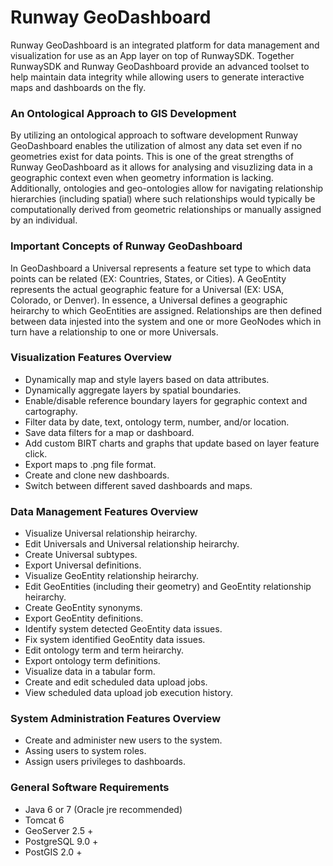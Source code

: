 # Runway GeoDashboard

Runway GeoDashboard is an integrated platform for data management and visualization for use as an App layer on top of RunwaySDK. Together RunwaySDK and Runway GeoDashboard provide an advanced toolset to help maintain data integrity while allowing users to generate interactive maps and dashboards on the fly.  

### An Ontological Approach to GIS Development
By utilizing an ontological approach to software development Runway GeoDashboard enables the utilization of almost any data set even if no geometries exist for data points.  This is one of the great strengths of Runway GeoDashboard as it allows for analysing and visuzlizing data in a geographic context even when geometry information is lacking.  Additionally, ontologies and geo-ontologies allow for navigating relationship hierarchies (including spatial) where such relationships would typically be computationally derived from geometric relationships or manually assigned by an individual.  

### Important Concepts of Runway GeoDashboard
In GeoDashboard a Universal represents a feature set type to which data points can be related (EX: Countries, States, or Cities).  A GeoEntity represents the actual geographic feature for a Universal (EX: USA, Colorado, or Denver).  In essence, a Universal defines a geographic heirarchy to which GeoEntities are assigned.  Relationships are then defined between data injested into the system and one or more GeoNodes which in turn have a relationship to one or more Universals.


### Visualization Features Overview
* Dynamically map and style layers based on data attributes.
* Dynamically aggregate layers by spatial boundaries.
* Enable/disable reference boundary layers for gegraphic context and cartography.
* Filter data by date, text, ontology term, number, and/or location.
* Save data filters for a map or dashboard.
* Add custom BIRT charts and graphs that update based on layer feature click.
* Export maps to .png file format.
* Create and clone new dashboards.
* Switch between different saved dashboards and maps.


### Data Management Features Overview
* Visualize Universal relationship heirarchy. 
* Edit Universals and Universal relationship heirarchy.
* Create Universal subtypes.
* Export Universal definitions.
* Visualize GeoEntity relationship heirarchy. 
* Edit GeoEntities (including their geometry) and GeoEntity relationship heirarchy.
* Create GeoEntity synonyms.
* Export GeoEntity definitions.
* Identify system detected GeoEntity data issues.
* Fix system identified GeoEntity data issues.
* Edit ontology term and term heirarchy.
* Export ontology term definitions.
* Visualize data in a tabular form.
* Create and edit scheduled data upload jobs. 
* View scheduled data upload job execution history.


### System Administration Features Overview
* Create and administer new users to the system. 
* Assing users to system roles.
* Assign users privileges to dashboards.


### General Software Requirements
* Java 6 or 7 (Oracle jre recommended)
* Tomcat 6 
* GeoServer 2.5 +
* PostgreSQL 9.0 +
* PostGIS 2.0 +

